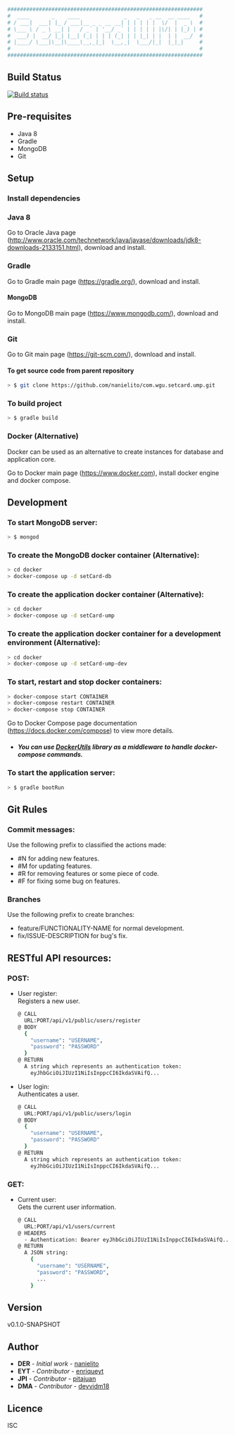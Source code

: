 ``` bash
##############################################################
#  ____       _    ____              _   _   _ __  __ ____   #
# / ___|  ___| |_ / ___|__ _ _ __ __| | | | | |  \/  |  _ \  #
# \___ \ / _ \ __| |   / _` | '__/ _` | | | | | |\/| | |_) | #
#  ___) |  __/ |_| |__| (_| | | | (_| | | |_| | |  | |  __/  #
# |____/ \___|\__|\____\__,_|_|  \__,_|  \___/|_|  |_|_|     #
#                                                            #
##############################################################
```

## Build Status
[![Build status](https://travis-ci.org/Nanielito/com.wgu.setcard.ump.svg?master)](https://travis-ci.org/Nanielito)

## Pre-requisites
* Java 8
* Gradle
* MongoDB
* Git 

## Setup

### Install dependencies

### Java 8
Go to Oracle Java page (http://www.oracle.com/technetwork/java/javase/downloads/jdk8-downloads-2133151.html), download and install.

### Gradle
Go to Gradle main page (https://gradle.org/), download and install.

#### MongoDB
Go to MongoDB main page (https://www.mongodb.com/), download and install.

### Git
Go to Git main page (https://git-scm.com/), download and install.

#### To get source code from parent repository
``` bash
> $ git clone https://github.com/nanielito/com.wgu.setcard.ump.git
```

### To build project
``` bash
> $ gradle build
```

### Docker (Alternative)
Docker can be used as an alternative to create instances for database and application core.

Go to Docker main page (https://www.docker.com), install docker engine and docker compose. 

## Development

### To start MongoDB server:         
``` bash
> $ mongod
```

### To create the MongoDB docker container (Alternative):
``` bash
> cd docker
> docker-compose up -d setCard-db
```

### To create the application docker container (Alternative):
``` bash
> cd docker
> docker-compose up -d setCard-ump
```

### To create the application docker container for a development environment (Alternative):
``` bash
> cd docker
> docker-compose up -d setCard-ump-dev
```

### To start, restart and stop docker containers:
``` bash
> docker-compose start CONTAINER
> docker-compose restart CONTAINER
> docker-compose stop CONTAINER
```
Go to Docker Compose page documentation (https://docs.docker.com/compose) to view more details.

* ##### You can use [DockerUtils](https://nanielito.github.io/DockerUtils/) library as a middleware to handle docker-compose commands.

### To start the application server: 
``` bash
> $ gradle bootRun
```

## Git Rules

### Commit messages:
Use the following prefix to classified the actions made:
* #N for adding new features.
* #M for updating features.
* #R for removing features or some piece of code.
* #F for fixing some bug on features.

### Branches
Use the following prefix to create branches:
* feature/FUNCTIONALITY-NAME for normal development.
* fix/ISSUE-DESCRIPTION for bug's fix.

## RESTful API resources:

### POST:

* User register:  
  Registers a new user.
  ``` bash
  @ CALL
    URL:PORT/api/v1/public/users/register 
  @ BODY
    { 
      "username": "USERNAME", 
      "password": "PASSWORD"
    }
  @ RETURN
    A string which represents an authentication token:
      eyJhbGciOiJIUzI1NiIsInppcCI6IkdaSVAifQ...
  ```

* User login:  
  Authenticates a user.
  ``` bash
  @ CALL
    URL:PORT/api/v1/public/users/login 
  @ BODY
    { 
      "username": "USERNAME", 
      "password": "PASSWORD"
    }
  @ RETURN
    A string which represents an authentication token:
      eyJhbGciOiJIUzI1NiIsInppcCI6IkdaSVAifQ...
  ```

### GET:

* Current user:  
  Gets the current user information.
  ``` bash
  @ CALL
    URL:PORT/api/v1/users/current
  @ HEADERS
    - Authentication: Bearer eyJhbGciOiJIUzI1NiIsInppcCI6IkdaSVAifQ...
  @ RETURN
    A JSON string:
      {
        "username": "USERNAME",
        "password": "PASSWORD",
        ...
      }
  ```

## Version
v0.1.0-SNAPSHOT

## Author
* **DER** - *Initial work* - [nanielito](https://github.com/nanielito)
* **EYT** - *Contributor* - [enriqueyt](https://github.com/enriqueyt)
* **JPI** - *Contributor* - [pitajuan](https://github.com/pitajuan)
* **DMA** - *Contributor* - [deyvidm18](https://github.com/deyvidm18)

## Licence
ISC

